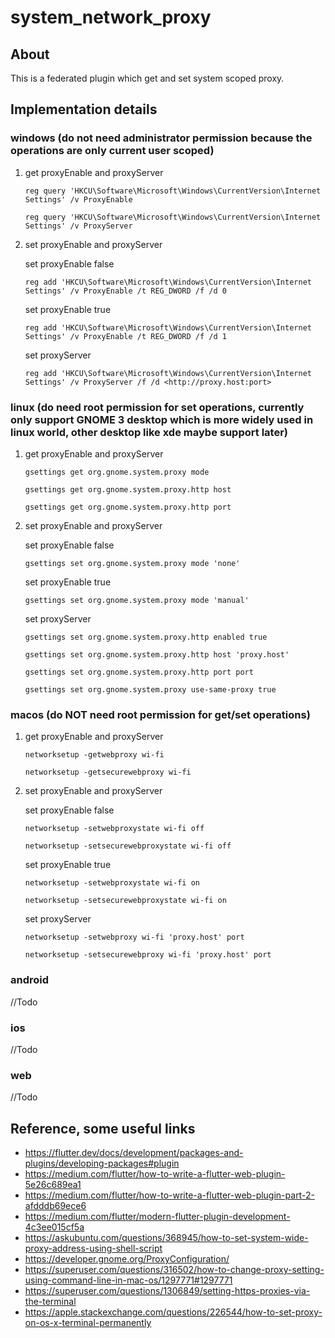 # system_network_proxy

## About

This is a federated plugin which get and set system scoped proxy.

## Implementation details

### windows (**do not need administrator permission** because the operations are only current user scoped)

1. get proxyEnable and proxyServer

   `reg query 'HKCU\Software\Microsoft\Windows\CurrentVersion\Internet Settings' /v ProxyEnable`

   `reg query 'HKCU\Software\Microsoft\Windows\CurrentVersion\Internet Settings' /v ProxyServer`

2. set proxyEnable and proxyServer

   set proxyEnable false

   `reg add 'HKCU\Software\Microsoft\Windows\CurrentVersion\Internet Settings' /v ProxyEnable /t REG_DWORD /f /d 0`

   set proxyEnable true

   `reg add 'HKCU\Software\Microsoft\Windows\CurrentVersion\Internet Settings' /v ProxyEnable /t REG_DWORD /f /d 1`

   set proxyServer

   `reg add 'HKCU\Software\Microsoft\Windows\CurrentVersion\Internet Settings' /v ProxyServer /f /d <http://proxy.host:port>`

### linux (**do need root permission for set operations**, currently only support **GNOME 3** desktop which is more widely used in linux world, other desktop like xde maybe support later)

1. get proxyEnable and proxyServer

   `gsettings get org.gnome.system.proxy mode`

   `gsettings get org.gnome.system.proxy.http host`

   `gsettings get org.gnome.system.proxy.http port`

2. set proxyEnable and proxyServer

   set proxyEnable false

   `gsettings set org.gnome.system.proxy mode 'none'`

   set proxyEnable true

   `gsettings set org.gnome.system.proxy mode 'manual'`

   set proxyServer

   `gsettings set org.gnome.system.proxy.http enabled true`

   `gsettings set org.gnome.system.proxy.http host 'proxy.host'`

   `gsettings set org.gnome.system.proxy.http port port`

   `gsettings set org.gnome.system.proxy use-same-proxy true`

### macos (**do NOT need root permission for get/set operations**)

1. get proxyEnable and proxyServer

   `networksetup -getwebproxy wi-fi`

   `networksetup -getsecurewebproxy wi-fi`

2. set proxyEnable and proxyServer

   set proxyEnable false

   `networksetup -setwebproxystate wi-fi off`

   `networksetup -setsecurewebproxystate wi-fi off`

   set proxyEnable true

   `networksetup -setwebproxystate wi-fi on`

   `networksetup -setsecurewebproxystate wi-fi on`

   set proxyServer

   `networksetup -setwebproxy wi-fi 'proxy.host' port`

   `networksetup -setsecurewebproxy wi-fi 'proxy.host' port`

### android

//Todo

### ios

//Todo

### web

//Todo

## Reference, some useful links

- https://flutter.dev/docs/development/packages-and-plugins/developing-packages#plugin
- https://medium.com/flutter/how-to-write-a-flutter-web-plugin-5e26c689ea1
- https://medium.com/flutter/how-to-write-a-flutter-web-plugin-part-2-afdddb69ece6
- https://medium.com/flutter/modern-flutter-plugin-development-4c3ee015cf5a
- https://askubuntu.com/questions/368945/how-to-set-system-wide-proxy-address-using-shell-script
- https://developer.gnome.org/ProxyConfiguration/
- https://superuser.com/questions/316502/how-to-change-proxy-setting-using-command-line-in-mac-os/1297771#1297771
- https://superuser.com/questions/1306849/setting-https-proxies-via-the-terminal
- https://apple.stackexchange.com/questions/226544/how-to-set-proxy-on-os-x-terminal-permanently
